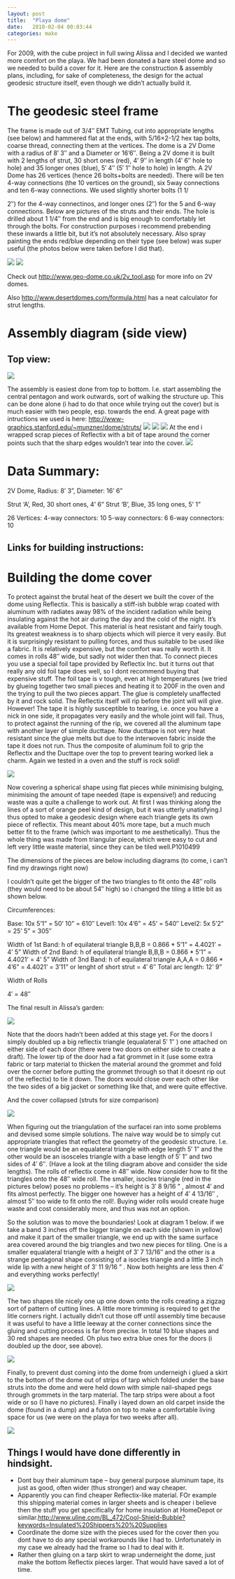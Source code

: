 ```yaml
---
layout: post
title:  "Playa dome"
date:   2010-02-04 00:03:44
categories: make 
---
```


For 2009, with the cube project in full swing Alissa and I decided we wanted more comfort on the playa. We had been donated a bare steel dome and so we needed to build a cover for it. Here are the construction & assembly plans, including, for sake of completeness, the design for the actual geodesic structure itself, even though we didn’t actually build it.

# The geodesic steel frame

The frame is made out of 3/4″ EMT Tubing, cut into appropriate lengths (see below) and hammered flat at the ends, with 5/16×2-1/2 hex tap bolts, coarse thread, connecting them at the vertices. The dome is a 2V Dome with a radius of 8′ 3″ and a Diameter or 16’6″. Being a 2V dome it is built with 2 lengths of strut, 30 short ones (red), 4′ 9″ in length (4′ 6″ hole to hole) and 35 longer ones (blue), 5′ 4″  (5′ 1″ hole to hole) in length. A 2V Dome has 26 vertices (hence 26 bolts+bolts are needed). There will be ten 4-way connections (the 10 vertices on the ground), six  5way connections and ten 6-way connections. We used slightly shorter bolts (1 1/

2″) for the 4-way connectinos,  and longer ones (2″) for the 5 and 6-way connections. Below are pictures of the struts and their ends. The hole is drilled about 1 1/4″ from the end and is big enough to comfortably let through the bolts. For construction purposes i recommend prebending these inwards a little bit, but it’s not absolutely necessary. Also spray painting the ends red/blue depending on their type (see below) was super useful (the photos below were taken before I did that).

<img src="/assets/dome/P1010516.JPG">
<img src="/assets/dome/P1010521.JPG">

Check out http://www.geo-dome.co.uk/2v_tool.asp for more info on 2V domes.

Also http://www.desertdomes.com/formula.html has a neat calculator for strut lengths.

# Assembly diagram (side view)

## Top view:
<img src="/assets/dome/dome_assembly.jpg">

The assembly is easiest done from top to bottom. I.e. start assembling the central pentagon and work outwards, sort of walking the structure up. This can be done alone (i had to do that once while trying out the cover)
but is much easier with two people, esp. towards the end. A great page with intructions we used is here: http://www-graphics.stanford.edu/~munzner/dome/struts/
<img src="/assets/dome/P1010520.JPG">
<img src="/assets/dome/IMG_0513.JPG">
<img src="/assets/dome/IMG_0512.JPG">
At the end i wrapped scrap pieces of Reflectix with a bit of tape  around the corner points such that the sharp edges wouldn’t tear into the cover.
<img src="/assets/dome/P1010519.JPG">

# Data Summary:

2V Dome, Radius: 8’ 3”, Diameter: 16’ 6”

Strut ‘A’,  Red, 30 short ones, 4’ 6”
Strut ‘B’, Blue, 35 long ones, 5’ 1”

26 Vertices:
4-way connectors:    10
5-way connectors:     6
6-way connectors:     10

## Links for building instructions:

# Building the dome cover

To protect against the brutal heat of the desert we built the cover of the dome using Reflectix. This is basically a stiff-ish bubble wrap coated with aluminum with radiates away 98% of the incident radiation while being insulating against the hot air during the day and the cold of the night. It’s available from Home Depot. This material is heat resistant and fairly tough. Its greatest weakness is to sharp objects which will pierce it very easily. But it is surprisingly resistant to pulling forces, and thus suitable to be used like a fabric. It is relatively expensive, but the comfort was really worth it. It comes in rolls 48″ wide, but sadly not wider then that. To connect pieces you use a special foil tape provided by Reflectix Inc. but it turns out that really any old foil tape does well, so I dont recommend buying that expensive stuff. The foil tape is v tough, even at high temperatures (we tried by glueing together two small pieces and heating it to 200F in the oven and the trying to pull the two pieces appart. The glue is completely unaffected by it and rock solid. The Reflectix itself will rip before the joint will will give. However! The tape it is highly susceptible to tearing, i.e. once you have a nick in one side, it propagates very easily and the whole joint will fail. Thus, to protect against the running of the rip, we covered all the aluminum tape with another layer of simple ducttape. Now ducttape is not very heat resistant since the glue melts but due to the interwoven fabric inside the tape it does not run. Thus the composite of aluminum foil to grip the Reflectix and the Ducttape over the top to prevent tearing worked liek a charm. Again we tested in a oven and the stuff is rock solid!

<img src="/assets/dome/P1010497.JPG">

Now covering a spherical shape using flat pieces while minimising bulging, minimising the amount of tape needed (tape is expensive!) and reducing waste was a quite a challenge to work out. At first I was thinking along the lines of a sort of orange peel kind of design, but it was utterly unatisfying.I thus opted to make a geodesic design where each triangle gets its own piece of reflectix. This meant about 40% more tape, but a much much better fit to the frame (which was important to me aesthetically). Thus the whole thing was made from triangular piece, which were easy to cut and left very little waste material, since they can be tiled well.P1010499

The dimensions of the pieces are below including diagrams (to come, i can’t find my drawings right now)

I couldn’t quite get the bigger of the two triangles to fit onto the 48″ rolls (they would need to be about 54″ high) so i changed the tiling a little bit as shown below.

Circumferences:

Base: 10x 5’1”  = 50’ 10”   = 610″
Level1: 10x 4’6” = 45’       = 540″
Level2: 5x  5’2” = 25’ 5”    = 305″

Width of 1st Band: h of equilateral triangle B,B,B = 0.866 * 5’1” = 4.4021’ = 4’ 5”
Width of 2nd Band: h of equilateral triangle B,B,B = 0.866 * 5’1” = 4.4021’ = 4’ 5”
Width of 3nd Band: h of equilateral triangle A,A,A = 0.866 * 4’6” = 4.4021’ = 3’11”  or lenght of short strut = 4′ 6″
Total arc length: 12’ 9”

Width of Rolls

4′ = 48″

The final result in Alissa’s garden:

<img src="/assets/dome/P1010509.JPG">

Note that the doors hadn’t been added at this stage yet. For the doors I simply doubled up a big reflectix triangle (equalateral 5′ 1″ ) one attached on either side of each door (there were two doors on either side to create a draft). The lower tip of the door had a fat grommet in it (use some extra fabric or tarp material to thicken the material around the grommet and fold over the corner before putting the grommet through so that it doesnt rip out of the reflectix) to tie it down. The doors would close over each other like the two sides of a big jacket or something like that, and were quite effective.

And the cover collapsed (struts for size comparison)

<img src="/assets/dome/P1010518.JPG">

When figuring out the triangulation of  the surfacei ran into some problems and devised some simple solutions. The naive way would be to simply cut appropriate triangles that reflect the geometry of the geodesic structure. I.e. one triangle would be an equalateral triangle with edge length 5′ 1″ and the other would be an isosceles triangle with a base length of 5′ 1″ and two sides of 4′ 6″. (Have a look at the tiling diagram above and consider the side lengths).  The rolls of reflectix come in 48″ wide. Now consider how to fit the triangles onto the 48″ wide roll. The smaller, isocles triangle (red in the pictures below) poses no problems  – it’s height is 3′  8 9/16 ” , almost 4′ and fits almost perfectly. The bigger one however has a height of 4′ 4 13/16″ ,  almost 5″ too wide to fit onto the roll!. Buying wider rolls would create huge waste and cost considerably more, and thus was not an option.

So the solution was to move the boundaries! Look at diagram 1 below. if we take a band 3 inches off the bigger triangle on each side (shown in yellow) and make it part of the smaller triangle, we end up with the same surface area covered around the big triangles and two new pieces for tiling. One is a smaller equalateral triangle with a height of 3′ 7 13/16″ and the other is a strange pentagonal shape consisting of a isocles triangle and a little 3 inch wide lip with a new height of 3′  11 9/16 ” . Now both heights are less then 4′ and everything works perfectly!

<img src="/assets/dome/DesertDome_ReflectixTriangles1.JPG">

The two shapes tile nicely one up one down onto the rolls creating a zigzag sort of pattern of cutting lines. A little more trimming is required to get the litle corners right. I actually didn’t cut those off until assembly time because it was useful to have a little leeway at the corner connections since the gluing and cutting process is far from precise. In total 10 blue shapes and 30 red shapes are needed. Oh plus two extra blue ones for the doors (i doubled up the door, see above).

<img src="/assets/dome/DesertDome_ReflectixTriangles2.JPG">

Finally, to prevent dust coming into the dome from underneigh i glued a skirt to the bottom of the dome out of strips of tarp which folded under the base struts into the dome and were held down with simple nail-shaped pegs through grommets in the tarp material. The tarp strips were about a foot wide or so (I have no pictures). Finally i layed down an old carpet inside the dome (found in a  dump) and a futon on top to make a comfortable living space for us (we were on the playa for two weeks after all).

<img src="/assets/dome/IMG_0514.JPG">

## Things I would have done differently in hindsight. 

- Dont buy their aluminum tape – buy general purpose aluminum tape, its just as good, often wider (thus stronger) and way cheaper.
- Apparently you can find cheaper Reflectix-like material. FOr example this shipping material comes in larger sheets and is cheaper i believe then the stuff you get specifically for home insulation at HomeDepot or similar.http://www.uline.com/BL_472/Cool-Shield-Bubble?keywords=Insulated%20Shippers%20%20Supplies
- Coordinate the dome size with the pieces used for the cover then you dont have to do any special workarounds like I had to. Unfortunately in my case we already had the frame so I had to deal with it.
- Rather then gluing on a tarp skirt to wrap underneight the dome, just make the bottom Reflectix pieces larger. That would have saved a lot of time.

